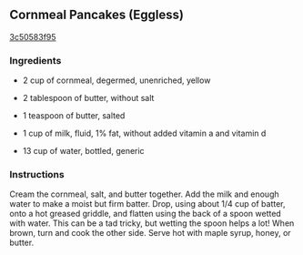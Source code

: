 ## Cornmeal Pancakes (Eggless)

[3c50583f95](http://www.food.com/recipe/cornmeal-pancakes-eggless-14946)

### Ingredients

 - 2 cup of cornmeal, degermed, unenriched, yellow

 - 2 tablespoon of butter, without salt

 - 1 teaspoon of butter, salted

 - 1 cup of milk, fluid, 1% fat, without added vitamin a and vitamin d

 - 13 cup of water, bottled, generic

### Instructions

Cream the cornmeal, salt, and butter together. Add the milk and enough water to make a moist but firm batter. Drop, using about 1/4 cup of batter, onto a hot greased griddle, and flatten using the back of a spoon wetted with water. This can be a tad tricky, but wetting the spoon helps a lot! When brown, turn and cook the other side. Serve hot with maple syrup, honey, or butter.